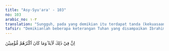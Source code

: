 ```yaml
---
title: "Asy-Syu'ara' - 103"
no: 103
arabic_no: ١٠٣
translation: "Sungguh, pada yang demikian itu terdapat tanda (kekuasaan Allah), tetapi kebanyakan mereka tidak beriman."
tafsir: "Demikianlah beberapa keterangan Tuhan yang disampaikan Ibrahim kepada kaumnya. Dengan dalil-dalil di atas tadi, nyatalah bahwa inti ajaran yang beliau sampaikan kepada kaumnya adalah paham ketauhidan dan percaya akan adanya hari kebangkitan. Tidak ada zat yang patut disembah melainkan Allah Yang Maha Esa. Hanya kebanyakan orang tidak mau mengerti atau tidak mau menerima kebenaran itu."
---
```

اِنَّ فِيْ ذٰلِكَ لَاٰيَةً ۗوَمَا كَانَ اَكْثَرُهُمْ مُّؤْمِنِيْنَ  